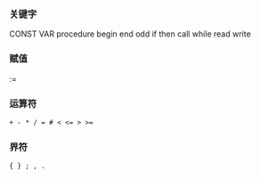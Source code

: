 ### 关键字

CONST VAR procedure begin end odd if then call while read write

### 赋值

:=

### 运算符

```txt
+ - * / = # < <= > >=
```

### 界符

```txt
{ } ; , .
```

